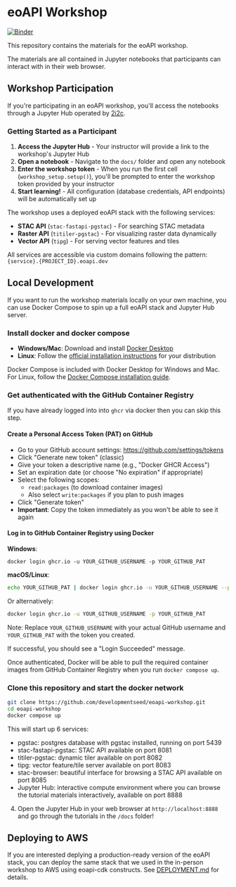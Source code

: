 # eoAPI Workshop

[![Binder](https://binder.opensci.2i2c.cloud/badge_logo.svg)](https://binder.opensci.2i2c.cloud/v2/gh/developmentseed/eoapi-workshop/mngislis2025?urlpath=%2Fdoc%2Ftree%2Fdocs%2F00-introduction.ipynb)

This repository contains the materials for the eoAPI workshop.

The materials are all contained in Jupyter notebooks that participants can interact with in their web browser.

## Workshop Participation

If you're participating in an eoAPI workshop, you'll access the notebooks through a Jupyter Hub operated by [2i2c](https://2i2c.org).

### Getting Started as a Participant

1. **Access the Jupyter Hub** - Your instructor will provide a link to the workshop's Jupyter Hub
2. **Open a notebook** - Navigate to the `docs/` folder and open any notebook
3. **Enter the workshop token** - When you run the first cell (`workshop_setup.setup()`), you'll be prompted to enter the workshop token provided by your instructor
4. **Start learning!** - All configuration (database credentials, API endpoints) will be automatically set up

The workshop uses a deployed eoAPI stack with the following services:
- **STAC API** (`stac-fastapi-pgstac`) - For searching STAC metadata
- **Raster API** (`titiler-pgstac`) - For visualizing raster data dynamically
- **Vector API** (`tipg`) - For serving vector features and tiles

All services are accessible via custom domains following the pattern: `{service}.{PROJECT_ID}.eoapi.dev`

## Local Development

If you want to run the workshop materials locally on your own machine, you can use Docker Compose to spin up a full eoAPI stack and Jupyter Hub server.

### Install docker and docker compose

- **Windows/Mac**: Download and install [Docker Desktop](https://www.docker.com/products/docker-desktop/)
- **Linux**: Follow the [official installation instructions](https://docs.docker.com/engine/install/) for your distribution

Docker Compose is included with Docker Desktop for Windows and Mac. For Linux, follow the [Docker Compose installation guide](https://docs.docker.com/compose/install/).

### Get authenticated with the GitHub Container Registry

If you have already logged into into `ghcr` via docker then you can skip this step.

#### Create a Personal Access Token (PAT) on GitHub

- Go to your GitHub account settings: <https://github.com/settings/tokens>
- Click "Generate new token" (classic)
- Give your token a descriptive name (e.g., "Docker GHCR Access")
- Set an expiration date (or choose "No expiration" if appropriate)
- Select the following scopes:
  - `read:packages` (to download container images)
  - Also select `write:packages` if you plan to push images
- Click "Generate token"
- **Important**: Copy the token immediately as you won't be able to see it again

#### Log in to GitHub Container Registry using Docker

**Windows**:

```
docker login ghcr.io -u YOUR_GITHUB_USERNAME -p YOUR_GITHUB_PAT
```

**macOS/Linux**:

```bash
echo YOUR_GITHUB_PAT | docker login ghcr.io -u YOUR_GITHUB_USERNAME --password-stdin
```

Or alternatively:

```bash
docker login ghcr.io -u YOUR_GITHUB_USERNAME -p YOUR_GITHUB_PAT
```

Note: Replace `YOUR_GITHUB_USERNAME` with your actual GitHub username and `YOUR_GITHUB_PAT` with the token you created.

If successful, you should see a "Login Succeeded" message.

Once authenticated, Docker will be able to pull the required container images from GitHub Container Registry when you run `docker compose up`.

### Clone this repository and start the docker network

```bash
git clone https://github.com/developmentseed/eoapi-workshop.git
cd eoapi-workshop
docker compose up
```

This will start up 6 services:

- pgstac: postgres database with pgstac installed, running on port 5439
- stac-fastapi-pgstac: STAC API available on port 8081
- titiler-pgstac: dynamic tiler available on port 8082
- tipg: vector feature/tile server available on port 8083
- stac-browser: beautiful interface for browsing a STAC API available on port 8085
- Jupyter Hub: interactive compute environment where you can browse the tutorial materials interactively, available on port 8888

4. Open the Jupyter Hub in your web browser at `http://localhost:8888` and go through the tutorials in the `/docs` folder!

## Deploying to AWS

If you are interested deplying a production-ready version of the eoAPI stack, you can deploy the same stack that we used in the in-person workshop to AWS using eoapi-cdk constructs. See [DEPLOYMENT.md](./DEPLOYMENT.md) for details.
